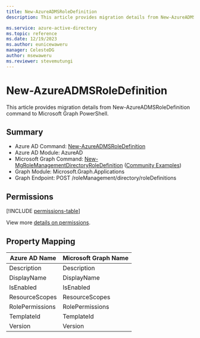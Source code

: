 ```yaml
---
title: New-AzureADMSRoleDefinition
description: This article provides migration details from New-AzureADMSRoleDefinition command to Microsoft Graph PowerShell.

ms.service: azure-active-directory
ms.topic: reference
ms.date: 12/19/2023
ms.author: eunicewaweru
manager: CelesteDG
author: msewaweru
ms.reviewer: stevemutungi
---
```


# New-AzureADMSRoleDefinition

This article provides migration details from New-AzureADMSRoleDefinition command to Microsoft Graph PowerShell.

## Summary

+ Azure AD Command: [New-AzureADMSRoleDefinition](/powershell/module/azuread/new-azureadmsroledefinition)
+ Azure AD Module: AzureAD
+ Microsoft Graph Command: [New-MgRoleManagementDirectoryRoleDefinition](/powershell/module/microsoft.graph.identity.governance/new-mgrolemanagementdirectoryroledefinition) ([Community Examples](https://github.com/orgs/msgraph/discussions?discussions_q=New-MgRoleManagementDirectoryRoleDefinition))
+ Graph Module: Microsoft.Graph.Applications
+ Graph Endpoint: POST /roleManagement/directory/roleDefinitions

## Permissions

[!INCLUDE [permissions-table](~/graphref/api-reference/v1.0/includes/permissions/rbacapplication-post-roledefinitions-permissions.md)]

View more [details on permissions](/graph/api/rbacapplication-post-roledefinitions#permissions).

## Property Mapping

|Azure AD Name|Microsoft Graph Name|
|---|---|
|Description|Description|
|DisplayName|DisplayName|
|IsEnabled|IsEnabled|
|ResourceScopes|ResourceScopes|
|RolePermissions|RolePermissions|
|TemplateId|TemplateId|
|Version|Version|